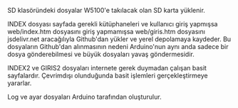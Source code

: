 SD klasöründeki dosyalar W5100'e takılacak olan SD karta yüklenir.

INDEX dosyası sayfada gerekli kütüphaneleri
 ve kullanıcı giriş yapmışsa web/index.htm dosyasını
 giriş yapmamışsa web/giris.htm dosyasını jsdelivr.net aracağılıyla
 Github'dan yükler ve yerel depolamaya kaydeder.
 Bu dosyaların Github'dan alınmasının nedeni Arduino'nun aynı anda
 sadece bir dosya gönderebilmesi ve büyük dosyaları yavaş göndermesidir.

INDEX2 ve GIRIS2 dosyaları internete gerek duymadan çalışan basit sayfalardır. 
 Çevrimdışı olunduğunda basit işlemleri gerçekleştirmeye yararlar.
 
Log ve ayar dosyaları Arduino tarafından oluşturulur.